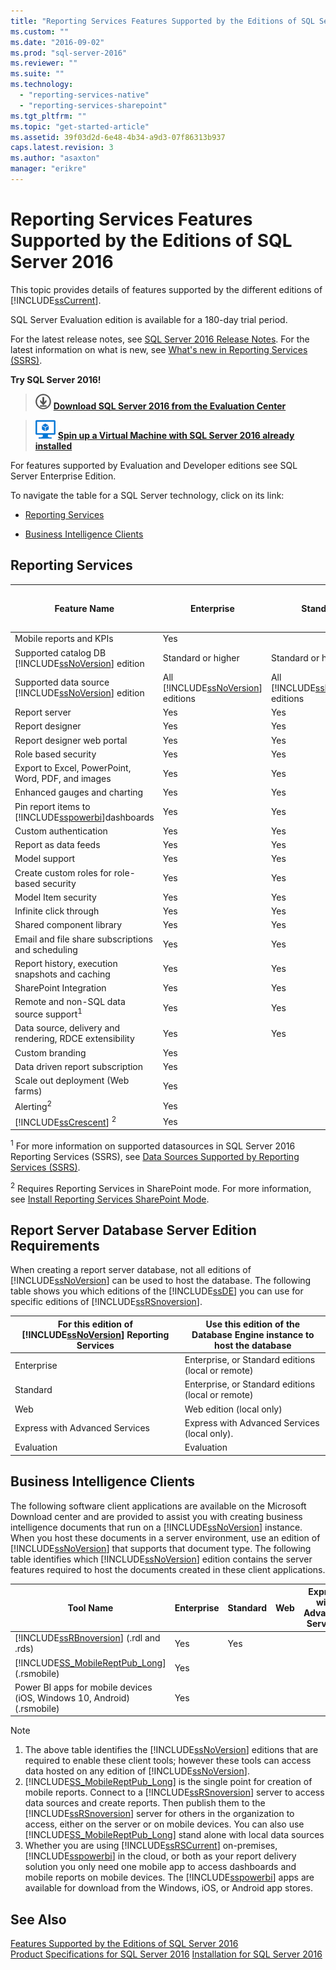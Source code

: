 ```yaml
---
title: "Reporting Services Features Supported by the Editions of SQL Server 2016 | Microsoft Docs"
ms.custom: ""
ms.date: "2016-09-02"
ms.prod: "sql-server-2016"
ms.reviewer: ""
ms.suite: ""
ms.technology: 
  - "reporting-services-native"
  - "reporting-services-sharepoint"
ms.tgt_pltfrm: ""
ms.topic: "get-started-article"
ms.assetid: 39f03d2d-6e48-4b34-a9d3-07f86313b937
caps.latest.revision: 3
ms.author: "asaxton"
manager: "erikre"
---
```

# Reporting Services Features Supported by the Editions of SQL Server 2016
This topic provides details of features supported by the different editions of [!INCLUDE[ssCurrent](../advanced-analytics/r-services/includes/sscurrent-md.md)].  
  
 SQL Server Evaluation edition is available for a 180-day trial period.  
  
 For the latest release notes, see [SQL Server 2016 Release Notes](../sql-server/sql-server-2016-release-notes.md). For the latest information on what is new, see [What's new in Reporting Services (SSRS)](What's%20New%20in%20Reporting%20Services%20\(SSRS\).md).
    
 **Try SQL Server 2016!**    
    
 > [![Download from Evaluation Center](../analysis-services/media/download.png)](https://www.microsoft.com/en-us/evalcenter/evaluate-sql-server-2016) **[Download SQL Server 2016  from the Evaluation Center](https://www.microsoft.com/en-us/evalcenter/evaluate-sql-server-2016)**    
    
> ![Azure Virtual Machine small](../analysis-services/media/azure-virtual-machine-small.png) **[Spin up a Virtual Machine with SQL Server 2016 already installed](https://azure.microsoft.com/en-us/marketplace/partners/microsoft/sqlserver2016rtmenterprisewindowsserver2012r2/?wt.mc_id=sqL16_vm)**    

For features supported by Evaluation and Developer editions see SQL Server Enterprise Edition.

To navigate the table for a SQL Server technology, click on its link:  

-   [Reporting Services](#SSRS)  
  
-   [Business Intelligence Clients](#BIC)  

##  <a name="SSRS"></a> Reporting Services  
  
|Feature Name|Enterprise|Standard|Web|Express with Advanced Services|Express with Tools|Express|Developer|  
|------------------|----------------|--------------|---------|------------------------------------|------------------------|-------------|---------------|  
|Mobile reports and KPIs|Yes||||||Yes|  
|Supported catalog DB [!INCLUDE[ssNoVersion](../advanced-analytics/r-services/includes/ssnoversion-md.md)] edition|Standard or higher|Standard or higher|Web|Express|||Standard or higher|  
|Supported data source [!INCLUDE[ssNoVersion](../advanced-analytics/r-services/includes/ssnoversion-md.md)] edition|All   [!INCLUDE[ssNoVersion](../advanced-analytics/r-services/includes/ssnoversion-md.md)] editions|All [!INCLUDE[ssNoVersion](../advanced-analytics/r-services/includes/ssnoversion-md.md)] editions|Web|Express|||All [!INCLUDE[ssNoVersion](../advanced-analytics/r-services/includes/ssnoversion-md.md)] editions|  
|Report server|Yes|Yes|Yes|Yes|||Yes|  
|Report designer|Yes|Yes|Yes|Yes|||Yes|  
|Report designer web portal|Yes|Yes|Yes|Yes|||Yes|  
|Role based security|Yes|Yes|Yes|Yes|||Yes|  
|Export to  Excel, PowerPoint, Word, PDF, and images|Yes|Yes|Yes|Yes|||Yes|  
|Enhanced gauges and charting|Yes|Yes|Yes|Yes|||Yes|  
|Pin report items to [!INCLUDE[sspowerbi](../reporting-services/includes/sspowerbi-md.md)]dashboards|Yes|Yes|Yes|Yes|||Yes|  
|Custom authentication|Yes|Yes|Yes|Yes|||Yes|  
|Report as data feeds|Yes|Yes|Yes|Yes|||Yes|  
|Model support|Yes|Yes|Yes||||Yes|  
|Create custom roles for role-based security|Yes|Yes|||||Yes|  
|Model Item security|Yes|Yes|||||Yes|  
|Infinite click through|Yes|Yes|||||Yes|  
|Shared component library|Yes|Yes|||||Yes|  
|Email and file share subscriptions and scheduling|Yes|Yes|||||Yes|  
|Report history, execution snapshots and caching|Yes|Yes|||||Yes|  
|SharePoint Integration|Yes|Yes|||||Yes|  
|Remote and non-SQL data source support<sup>1</sup>|Yes|Yes|||||Yes|  
|Data source, delivery and rendering, RDCE extensibility|Yes|Yes|||||Yes|  
|Custom branding|Yes||||||Yes|  
|Data driven report subscription|Yes||||||Yes|  
|Scale out deployment (Web farms)|Yes||||||Yes|  
|Alerting<sup>2</sup>|Yes||||||Yes|  
|[!INCLUDE[ssCrescent](../analysis-services/includes/sscrescent-md.md)] <sup>2</sup>|Yes||||||Yes|  
  
 <sup>1</sup> For more information on supported datasources in SQL Server 2016 Reporting Services (SSRS), see [Data Sources Supported by Reporting Services &#40;SSRS&#41;](../reporting-services/report-data/data-sources-supported-by-reporting-services-ssrs.md).  
  
 <sup>2</sup> Requires Reporting Services in SharePoint mode. For more information, see [Install Reporting Services SharePoint Mode](../reporting-services/install/windows/install-reporting-services-sharepoint-mode.md).  
  
## Report Server Database Server Edition Requirements  
 When creating a report server database, not all editions of [!INCLUDE[ssNoVersion](../advanced-analytics/r-services/includes/ssnoversion-md.md)] can be used to host the database. The following table shows you which editions of the [!INCLUDE[ssDE](../analysis-services/instances/install/windows/includes/ssde-md.md)] you can use for specific editions of [!INCLUDE[ssRSnoversion](../advanced-analytics/r-services/includes/ssrsnoversion-md.md)].  
  
|For this edition of [!INCLUDE[ssNoVersion](../advanced-analytics/r-services/includes/ssnoversion-md.md)] Reporting Services|Use this edition of the Database Engine instance to host the database|  
|----------------------------------------------------------------------|---------------------------------------------------------------------------|  
|Enterprise|Enterprise,  or Standard  editions (local or remote)|  
|Standard|Enterprise,  or Standard  editions (local or remote)|  
|Web|Web edition (local only)|  
|Express with Advanced Services|Express with Advanced Services (local only).|  
|Evaluation|Evaluation|  
  
##  <a name="BIC"></a> Business Intelligence Clients  
 The following software client applications are available on the Microsoft Download center and are provided to assist you with creating business intelligence documents that run on a [!INCLUDE[ssNoVersion](../advanced-analytics/r-services/includes/ssnoversion-md.md)] instance. When you host these documents in a server environment, use an edition of [!INCLUDE[ssNoVersion](../advanced-analytics/r-services/includes/ssnoversion-md.md)] that supports that document type. The following table identifies which [!INCLUDE[ssNoVersion](../advanced-analytics/r-services/includes/ssnoversion-md.md)] edition contains the server features required to host the documents created in these client applications.  
  
|Tool Name|Enterprise|Standard|Web|Express with Advanced Services|Express with Tools|Express|Developer|  
|---------------|----------------|--------------|---------|------------------------------------|------------------------|-------------|---------------|  
|[!INCLUDE[ssRBnoversion](../database-engine/availability-groups/windows/includes/ssrbnoversion-md.md)] (.rdl and .rds)|Yes|Yes|||||Yes|  
|[!INCLUDE[SS_MobileReptPub_Long](../reporting-services/includes/ss-mobilereptpub-long-md.md)] (.rsmobile)|Yes||||||Yes|  
|Power BI apps for mobile devices (iOS, Windows 10, Android) (.rsmobile)|Yes||||||Yes|  
  
> [!NOTE]  
> 1.  The above table identifies the [!INCLUDE[ssNoVersion](../advanced-analytics/r-services/includes/ssnoversion-md.md)] editions that are required to enable these client tools; however these tools can access data hosted on any edition of [!INCLUDE[ssNoVersion](../advanced-analytics/r-services/includes/ssnoversion-md.md)].  
> 2.  [!INCLUDE[SS_MobileReptPub_Long](../reporting-services/includes/ss-mobilereptpub-long-md.md)] is the single point for creation of mobile reports. Connect to  a [!INCLUDE[ssRSnoversion](../advanced-analytics/r-services/includes/ssrsnoversion-md.md)] server to access data sources and create reports. Then publish them to the [!INCLUDE[ssRSnoversion](../advanced-analytics/r-services/includes/ssrsnoversion-md.md)] server for others in the organization to access, either on the server or on mobile devices. You can also use [!INCLUDE[SS_MobileReptPub_Long](../reporting-services/includes/ss-mobilereptpub-long-md.md)] stand alone with local data sources  
> 3.  Whether you are using  [!INCLUDE[ssRSCurrent](../reporting-services/includes/ssrscurrent-md.md)] on-premises, [!INCLUDE[sspowerbi](../reporting-services/includes/sspowerbi-md.md)] in the cloud, or both as your report delivery solution you only need one mobile app to access dashboards and mobile reports on mobile devices. The [!INCLUDE[sspowerbi](../reporting-services/includes/sspowerbi-md.md)] apps are available for download from the Windows, iOS, or Android app stores.  

## See Also  
 [Features Supported by the Editions of SQL Server 2016](Features%20Supported%20by%20the%20Editions%20of%20SQL%20Server%202016.md)  
 [Product Specifications for SQL Server 2016](http://msdn.microsoft.com/en-US/library/ms143287(SQL.130).aspx)   
 [Installation for SQL Server 2016](../database-engine/install/windows/installation-for-sql-server-2016.md) 